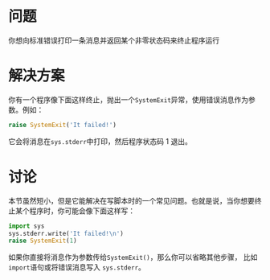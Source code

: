 # 问题

你想向标准错误打印一条消息并返回某个非零状态码来终止程序运行

# 解决方案

你有一个程序像下面这样终止，抛出一个`SystemExit`异常，使用错误消息作为参数。例如：

```python
raise SystemExit('It failed!')

```

它会将消息在`sys.stderr`中打印，然后程序状态码 1 退出。

# 讨论

本节虽然短小，但是它能解决在写脚本时的一个常见问题。也就是说，当你想要终止某个程序时，你可能会像下面这样写：

```python
import sys
sys.stderr.write('It failed!\n')
raise SystemExit(1)

```

如果你直接将消息作为参数传给` SystemExit() `，那么你可以省略其他步骤， 比如`import`语句或将错误消息写入 `sys.stderr`。
